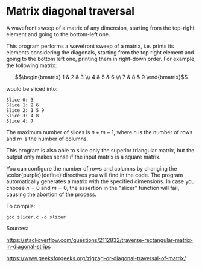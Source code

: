 # Matrix diagonal traversal
A wavefront sweep of a matrix of any dimension, starting from the top-right element and going to the bottom-left one.

This program performs a wavefront sweep of a matrix, i.e. prints its elements
considering the diagonals, starting from the top right element and going to
the bottom left one, printing them in right-down order.
For example, the following matrix:
```math
\begin{bmatrix} 1 & 2 & 3 \\\ 4 & 5 & 6 \\\ 7 & 8 & 9 \end{bmatrix}
```
would be sliced into:

 ```
Slice 0: 3 
Slice 1: 2 6 
Slice 2: 1 5 9 
Slice 3: 4 8 
Slice 4: 7 
```
 
The maximum number of slices is $n + m - 1$, where $n$ is the number of rows and $m$ is the
number of columns.
 
This program is also able to slice only the superior triangular matrix, but the output
only makes sense if the input matrix is a square matrix.
 
You can configure the number of rows and columns by changing the \color{purple}{define} directives
you will find in the code. The program automatically generates a matrix with the
specified dimensions. In case you choose $n = 0$ and $m = 0$, the assertion in the
"slicer" function will fail, causing the abortion of the process.
 
To compile:
``` 
gcc slicer.c -o slicer
```
 
Sources:
 
https://stackoverflow.com/questions/2112832/traverse-rectangular-matrix-in-diagonal-strips
 
https://www.geeksforgeeks.org/zigzag-or-diagonal-traversal-of-matrix/
 


